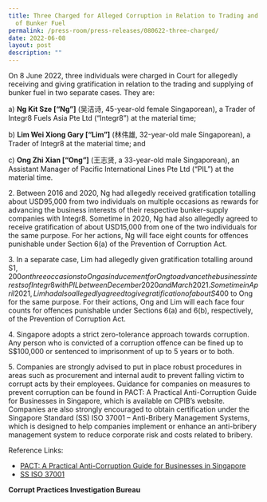 ```yaml
---
title: Three Charged for Alleged Corruption in Relation to Trading and Supplying
  of Bunker Fuel
permalink: /press-room/press-releases/080622-three-charged/
date: 2022-06-08
layout: post
description: ""
---
```

On 8 June 2022, three individuals were charged in Court for allegedly receiving and giving gratification in relation to the trading and supplying of bunker fuel in two separate cases. They are:

a) **Ng Kit Sze [“Ng”]** (吴洁诗, 45-year-old female Singaporean), a Trader of Integr8 Fuels Asia Pte Ltd (“Integr8”) at the material time;

b) **Lim Wei Xiong Gary [“Lim”]** (林伟雄, 32-year-old male Singaporean), a Trader of Integr8 at the material time; and

c) **Ong Zhi Xian [“Ong”]** (王志贤, a 33-year-old male Singaporean), an Assistant Manager of Pacific International Lines Pte Ltd (“PIL”) at the material time.


2\. Between 2016 and 2020, Ng had allegedly received gratification totalling about USD95,000 from two individuals on multiple occasions as rewards for advancing the business interests of their respective bunker-supply companies with Integr8. Sometime in 2020, Ng had also allegedly agreed to receive gratification of about USD15,000 from one of the two individuals for the same purpose. For her actions, Ng will face eight counts for offences punishable under Section 6(a) of the Prevention of Corruption Act.

3\. In a separate case, Lim had allegedly given gratification totalling around S$1,200 on three occasions to Ong as inducement for Ong to advance the business interests of Integr8 with PIL between December 2020 and March 2021. Sometime in April 2021, Lim had also allegedly agreed to give gratification of about S$400 to Ong for the same purpose. For their actions, Ong and Lim will each face four counts for offences punishable under Sections 6(a) and 6(b), respectively, of the Prevention of Corruption Act.

4\.	Singapore adopts a strict zero-tolerance approach towards corruption. Any person who is convicted of a corruption offence can be fined up to S$100,000 or sentenced to imprisonment of up to 5 years or to both.

5\. Companies are strongly advised to put in place robust procedures in areas such as procurement and internal audit to prevent falling victim to corrupt acts by their employees. Guidance for companies on measures to prevent corruption can be found in PACT: A Practical Anti-Corruption Guide for Businesses in Singapore, which is available on CPIB’s website. Companies are also strongly encouraged to obtain certification under the Singapore Standard (SS) ISO 37001 – Anti-Bribery Management Systems, which is designed to help companies implement or enhance an anti-bribery management system to reduce corporate risk and costs related to bribery.

Reference Links:

* [PACT: A Practical Anti-Corruption Guide for Businesses in Singapore](/research-room/publications/anti-corruption-guide-for-businesses/)<br>
* [SS ISO 37001](/research-room/publications/ss-iso-37001/)

**Corrupt Practices Investigation Bureau**